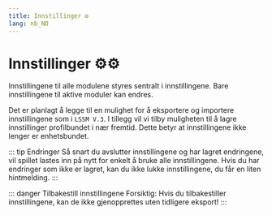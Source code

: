 ```yaml
---
title: Innstillinger ⚙️
lang: nb_NO
---
```


# Innstillinger ⚙️:gear:

Innstillingene til alle modulene styres sentralt i innstillingene. Bare innstillingene til aktive moduler kan endres.

Det er planlagt å legge til en mulighet for å eksportere og importere innstillingene som i `LSSM V.3`.
I tillegg vil vi tilby muligheten til å lagre innstillinger profilbundet i nær fremtid. Dette betyr at innstillingene ikke lenger er enhetsbundet.

::: tip Endringer
Så snart du avslutter innstillingene og har lagret endringene, vil spillet lastes inn på nytt for enkelt å bruke alle innstillingene.
Hvis du har endringer som ikke er lagret, kan du ikke lukke innstillingene, du får en liten hintmelding.
:::

::: danger Tilbakestill innstillingene
Forsiktig: Hvis du tilbakestiller innstillingene, kan de ikke gjenopprettes uten tidligere eksport!
:::
